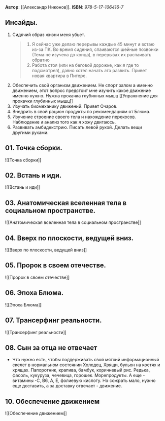 
**Автор**: [[Александр Никонов]].
**ISBN**: *978-5-17-106416-7*

## Инсайды.
1. Сидячий образ жизни меня убьет. 
	> 1. Я сейчас уже делаю перерывы каждые 45 минут и встаю из-за ПК. 
	> Во время сидения, спаиваются шейные позвонки (Тема не изучена до конца), в перерывах их распаивать обратно
	> 2. Работа стоя (или на беговой дорожке, как я где то подсмотрел), давно хотел начать это развить. Привет новая квартира в Питере.
2. Обеспечить свой организм движением. Не спорт залом а именно движением, этот вопрос предстоит мне изучить какое движение именно нужно. Нужна прокачка глубинных мышц [[Упражнение для прокачки глубинных мышц]]
3. Изучать биомеханику движений. Привет Очаров.
4. Внедрить в свой рацион продукты по рекомендациям от Блюма.
5. Изучение строение своего тела и нахождение перекосов. Наблюдение и анализ того как я хожу двигаюсь.
6. Развивать амбидекстрию. Писать левой рукой. Делать вещи другими руками. 

## 01. Точка сборки.
![[Точка сборки]]

## 02. Встань и иди.
![[Встань и иди]]

## 03. Анатомическая вселенная тела в социальном пространстве.
![[Анатомическая вселенная тела в социальном пространстве]]

## 04. Вверх по плоскости, ведущей вниз.
![[Вверх по плоскости, ведущей вниз]]

## 05. Пророк в своем отечестве.
![[Пророк в своем отечестве]]

## 06. Эпоха Блюма.
![[Эпоха Блюма]]

## 07. Трансерфинг реальности.
![[Трансерфинг реальности]]

## 08. Сын за отца не отвечает
- Что нужно есть, чтобы поддерживать свой мягкий информационный скелет в  нормальном состоянии
	Холодец, Хрящи, бульон на костях и хрящах. Папоротник, крапива, бамбук, коричневый рис. Редька, фасоль, кукуруза, чечевица, горошек. Морепродукты.
	А еще - витамины -С, B6, A, E, фолиевую кислоту.
	Но сожрать мало, нужно еще доставить, а за доставку отвечает - движение.

## 10. Обеспечение движением
![[Обеспечение движением]]